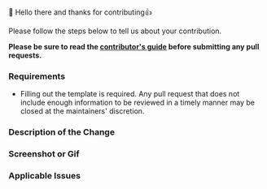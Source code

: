 👋 Hello there and thanks for contributing👍

Please follow the steps below to tell us about your contribution.

**Please be sure to read the [contributor's guide](https://github.com/eviden-parallel/.github/blob/master/CONTRIBUTING.md) before submitting any pull requests.**

### Requirements

- Filling out the template is required. Any pull request that does not include enough information to be reviewed in a timely manner may be closed at the maintainers' discretion.

### Description of the Change

<!--

We must be able to understand the design of your change from this description. If we can't get a good idea of what the code will be doing from the description here, the pull request may be closed at the maintainers' discretion. Keep in mind that the maintainer reviewing this PR may not be familiar with or have worked with the code here recently, so please walk us through the concepts.

-->

### Screenshot or Gif

<!-- If the changes are visual, add a screenshot or record a Gif. This doesn't have to be updated during implementation, but after a PR is merged, a final screenshot/gif should be added. It might get used for blog posts, documentation etc. Write "N/A" if not applicable. -->

### Applicable Issues

<!-- Cross-reference any applicable Issues here. Use "Fixes #NNN" or "Closes #NNN" syntax to automatically close linked issues on merge. -->
